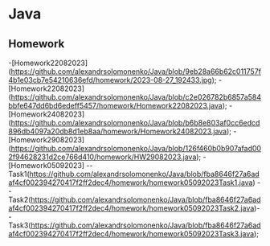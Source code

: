# Java
## Homework
-[Homework22082023] (https://github.com/alexandrsolomonenko/Java/blob/9eb28a66b62c011757f4b1e03cb7e54210636efd/homework/2023-08-27_192433.jpg);
-[Homework22082023] (https://github.com/alexandrsolomonenko/Java/blob/c2e026782b6857a584bbfe647dd6bd6edeff5457/homework/Homework22082023.java);
-[Homework24082023] (https://github.com/alexandrsolomonenko/Java/blob/b6b8e803af0cc6edcd896db4097a20db8d1eb8aa/homework/Homework24082023.java);
-[Homework29082023] (https://github.com/alexandrsolomonenko/Java/blob/126f460b0b907afad002f94628231d2ce766d410/homework/HW29082023.java);
-[Homework05092023] -- Task1(https://github.com/alexandrsolomonenko/Java/blob/fba8646f27a6adaf4cf002394270417f2ff2dec4/homework/homework05092023Task1.java) -- Task2(https://github.com/alexandrsolomonenko/Java/blob/fba8646f27a6adaf4cf002394270417f2ff2dec4/homework/homework05092023Task2.java)--Task3(https://github.com/alexandrsolomonenko/Java/blob/fba8646f27a6adaf4cf002394270417f2ff2dec4/homework/homework05092023Task3.java);
